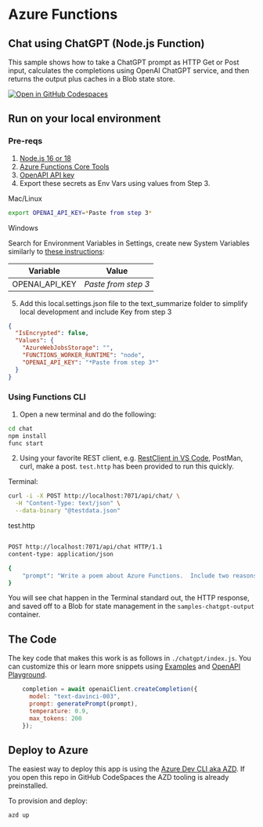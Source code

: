# Azure Functions
## Chat using ChatGPT (Node.js Function)

This sample shows how to take a ChatGPT prompt as HTTP Get or Post input, calculates the completions using OpenAI ChatGPT service, and then returns the output plus caches in a Blob state store.  

[![Open in GitHub Codespaces](https://github.com/codespaces/badge.svg)](https://github.com/codespaces/new?hide_repo_select=true&ref=main&repo=575770869)

## Run on your local environment

### Pre-reqs
1) [Node.js 16 or 18](https://www.nodejs.org/) 
2) [Azure Functions Core Tools](https://learn.microsoft.com/en-us/azure/azure-functions/functions-run-local?tabs=v4%2Cmacos%2Ccsharp%2Cportal%2Cbash#install-the-azure-functions-core-tools)
3) [OpenAPI API key](https://platform.openai.com/account/api-keys) 
4) Export these secrets as Env Vars using values from Step 3.

Mac/Linux
```bash
export OPENAI_API_KEY=*Paste from step 3*
```

Windows

Search for Environment Variables in Settings, create new System Variables similarly to [these instructions](https://docs.oracle.com/en/database/oracle/machine-learning/oml4r/1.5.1/oread/creating-and-modifying-environment-variables-on-windows.html#GUID-DD6F9982-60D5-48F6-8270-A27EC53807D0):

| Variable | Value |
| -------- | ----- |
| OPENAI_API_KEY | *Paste from step 3* |

5) Add this local.settings.json file to the text_summarize folder to simplify local development and include Key from step 3
```json
{
  "IsEncrypted": false,
  "Values": {
    "AzureWebJobsStorage": "",
    "FUNCTIONS_WORKER_RUNTIME": "node",
    "OPENAI_API_KEY": "*Paste from step 3*"
  }
}
```

### Using Functions CLI
1) Open a new terminal and do the following:

```bash
cd chat
npm install
func start
```
2) Using your favorite REST client, e.g. [RestClient in VS Code](https://marketplace.visualstudio.com/items?itemName=humao.rest-client), PostMan, curl, make a post.  `test.http` has been provided to run this quickly.   

Terminal:
```bash
curl -i -X POST http://localhost:7071/api/chat/ \
  -H "Content-Type: text/json" \
  --data-binary "@testdata.json"
```

test.http
```bash

POST http://localhost:7071/api/chat HTTP/1.1
content-type: application/json

{
    "prompt": "Write a poem about Azure Functions.  Include two reasons why users love them."
}
```

You will see chat happen in the Terminal standard out, the HTTP response, and saved off to a Blob for state management in the `samples-chatgpt-output` container.  

## The Code

The key code that makes this work is as follows in `./chatgpt/index.js`.  You can customize this or learn more snippets using [Examples](https://platform.openai.com/examples) and [OpenAPI Playground](https://platform.openai.com/playground/).

```javascript
    completion = await openaiClient.createCompletion({
      model: "text-davinci-003",
      prompt: generatePrompt(prompt),
      temperature: 0.9,
      max_tokens: 200
    });
```

## Deploy to Azure

The easiest way to deploy this app is using the [Azure Dev CLI aka AZD](https://aka.ms/azd).  If you open this repo in GitHub CodeSpaces the AZD tooling is already preinstalled.

To provision and deploy:
```bash
azd up
```

